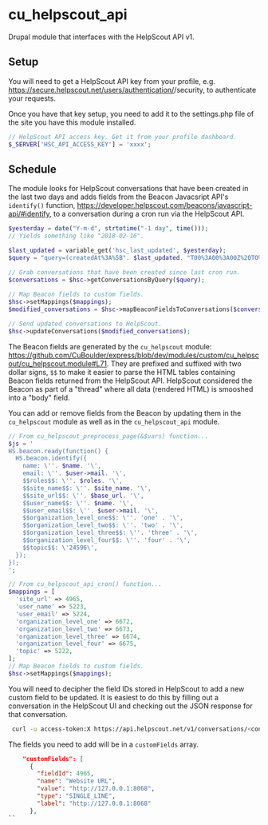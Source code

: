 # cu_helpscout_api
Drupal module that interfaces with the HelpScout API v1.

## Setup
You will need to get a HelpScout API key from your profile, e.g. https://secure.helpscout.net/users/authentication/<your-uid>/security, to authenticate your requests.

Once you have that key setup, you need to add it to the settings.php file of the site you have this module installed.

```php
// HelpScout API access key. Get it from your profile dashboard.
$_SERVER['HSC_API_ACCESS_KEY'] = 'xxxx';
```

## Schedule
The module looks for HelpScout conversations that have been created in the last two days and adds fields from the Beacon Javacsript API's `identify()` function, https://developer.helpscout.com/beacons/javascript-api/#identify, to a conversation during a cron run via the HelpScout API.

```php
$yesterday = date("Y-m-d", strtotime("-1 day", time()));
// Yields something like "2018-02-16".

$last_updated = variable_get('hsc_last_updated', $yesterday);
$query = "query=(createdAt%3A%5B". $last_updated. "T00%3A00%3A00Z%20TO%20*%5D)";

// Grab conversations that have been created since last cron run.
$conversations = $hsc->getConversationsByQuery($query);
  
// Map Beacon fields to custom fields.
$hsc->setMappings($mappings);
$modified_conversations = $hsc->mapBeaconFieldsToConversations($conversations);

// Send updated conversations to HelpScout.
$hsc->updateConversations($modified_conversations);
```

The Beacon fields are generated by the `cu_helpscout` module: https://github.com/CuBoulder/express/blob/dev/modules/custom/cu_helpscout/cu_helpscout.module#L71. They are prefixed and suffixed with two dollar signs, `$$` to make it easier to parse the HTML tables containing Beacon fields returned from the HelpScout API. HelpScout considered the Beacon as part of a "thread" where all data (rendered HTML) is smooshed into a "body" field.

You can add or remove fields from the Beacon by updating them in the `cu_helpscout` module as well as in the `cu_helpscout_api` module.

```php
// From cu_helpscout_preprocess_page(&$vars) function...
$js = '
HS.beacon.ready(function() {
  HS.beacon.identify({
    name: \''. $name. '\',
    email: \''. $user->mail. '\',
    $$roles$$: \''. $roles. '\',
    $$site_name$$: \''. $site_name. '\',
    $$site_url$$: \''. $base_url. '\',
    $$user_name$$: \''. $name. '\',
    $$user_email$$: \''. $user->mail. '\',
    $$organization_level_one$$: \''. 'one' . '\',
    $$organization_level_two$$: \''. 'two' . '\',
    $$organization_level_three$$: \''. 'three' . '\',
    $$organization_level_four$$: \''. 'four' . '\',
    $$topic$$: \'24596\',
  });
});
';

// From cu_helpscout_api_cron() function...
$mappings = [
  'site_url' => 4965,
  'user_name' => 5223,
  'user_email' => 5224,
  'organization_level_one' => 6672,
  'organization_level_two' => 6673,
  'organization_level_three' => 6674,
  'organization_level_four' => 6675,
  'topic' => 5222,
];
// Map Beacon fields to custom fields.
$hsc->setMappings($mappings);
```

You will need to decipher the field IDs stored in HelpScout to add a new custom field to be updated. It is easiest to do this by filling out a conversation in the HelpScout UI and checking out the JSON response for that conversation.

```bash
 curl -u access-token:X https://api.helpscout.net/v1/conversations/<conversation-id>.json  
```

The fields you need to add will be in a `customFields` array.

```json
    "customFields": [
      {
        "fieldId": 4965,
        "name": "Website URL",
        "value": "http://127.0.0.1:8068",
        "type": "SINGLE_LINE",
        "label": "http://127.0.0.1:8068"
      },
``
